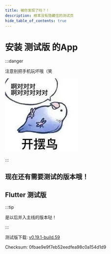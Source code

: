 ```yaml
---
title: 被你发现了吗？！
description: 根本没有隐藏住的测试页
hide_table_of_contents: true
---
```


# 安装 **测试版** 的App

:::danger

注意别把手机玩坏哦（笑

![啊对对对](../../static/img/kaibai.jpg)

:::

## 现在还有需要测试的版本哦！

## Flutter 测试版

:::tip

是以后并入主线的版本哒！

:::

测试版下载: [v0.19.1-build.59](https://app-dist-1307054264.file.myqcloud.com/artifacts/prescore-flutter/59/artifacts/release-build-59.apk)

Checksum: 0fbae9e9f7eb52eedfea98c0a154d1d9
